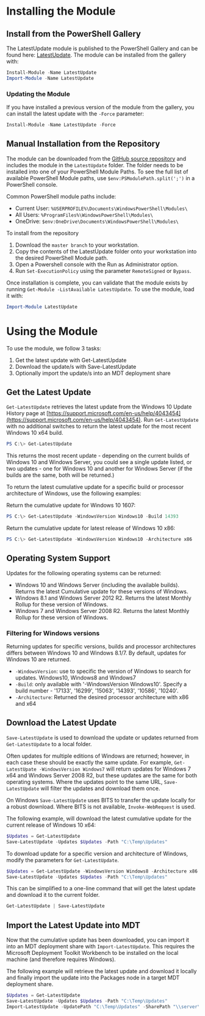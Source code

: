# Installing the Module

## Install from the PowerShell Gallery

The LatestUpdate module is published to the PowerShell Gallery and can be found here: [LatestUpdate](https://www.powershellgallery.com/packages/LatestUpdate/). The module can be installed from the gallery with:

```powershell
Install-Module -Name LatestUpdate
Import-Module -Name LatestUpdate
```

### Updating the Module

If you have installed a previous version of the module from the gallery, you can install the latest update with the `-Force` parameter:

```powershell
Install-Module -Name LatestUpdate -Force
```

## Manual Installation from the Repository

The module can be downloaded from the [GitHub source repository](https://github.com/aaronparker/LatestUpdate) and includes the module in the `LatestUpdate` folder. The folder needs to be installed into one of your PowerShell Module Paths. To see the full list of available PowerShell Module paths, use `$env:PSModulePath.split(';')` in a PowerShell console.

Common PowerShell module paths include:

* Current User: `%USERPROFILE%\Documents\WindowsPowerShell\Modules\`
* All Users: `%ProgramFiles%\WindowsPowerShell\Modules\`
* OneDrive: `$env:OneDrive\Documents\WindowsPowerShell\Modules\`

To install from the repository

1. Download the `master branch` to your workstation.
2. Copy the contents of the LatestUpdate folder onto your workstation into the desired PowerShell Module path.
3. Open a Powershell console with the Run as Administrator option.
4. Run `Set-ExecutionPolicy` using the parameter `RemoteSigned` or `Bypass`.

Once installation is complete, you can validate that the module exists by running `Get-Module -ListAvailable LatestUpdate`. To use the module, load it with:

```powershell
Import-Module LatestUpdate
```

# Using the Module

To use the module, we follow 3 tasks:

1. Get the latest update with Get-LatestUpdate
2. Download the update/s with Save-LatestUpdate
3. Optionally import the update/s into an MDT deployment share

## Get the Latest Update

`Get-LatestUpdate` retrieves the latest update from the Windows 10 Update History page at [https://support.microsoft.com/en-us/help/4043454](https://support.microsoft.com/en-us/help/4043454). Run `Get-LatestUpdate` with no additional switches to return the latest update for the most recent Windows 10 x64 build.

```powershell
PS C:\> Get-LatestUpdate
```

This returns the most recent update - depending on the current builds of Windows 10 and Windows Server, you could see a single update listed, or two updates - one for Windows 10 and another for Windows Server (if the builds are the same, both will be returned.)

To return the latest cumulative update for a specific build or processor architecture of Windows, use the following examples:

Return the cumulative update for Windows 10 1607:

```powershell
PS C:\> Get-LatestUpdate -WindowsVersion Windows10 -Build 14393
```

Return the cumulative update for latest release of Windows 10 x86:

```powershell
PS C:\> Get-LatestUpdate -WindowsVersion Windows10 -Architecture x86
```

## Operating System Support

Updates for the following operating systems can be returned:

* Windows 10 and Windows Server (including the available builds). Returns the latest Cumulative update for these versions of Windows.
* Windows 8.1 and Windows Server 2012 R2. Returns the latest Monthly Rollup for these version of Windows.
* Windows 7 and Windows Server 2008 R2. Returns the latest Monthly Rollup for these version of Windows.

### Filtering for Windows versions

Returning updates for specific versions, builds and processor architectures differs between Windows 10 and Windows 8.1/7. By default, updates for Windows 10 are returned.

* `-WindowsVersion`: use to specific the version of Windows to search for updates. Windows10, Windows8 and Windows7
* `-Build`: only available with '-WindowsVersion Windows10'. Specify a build number - '17133', '16299', '15063', '14393', '10586', '10240'.
* `-Architecture`: Returned the desired processor architecture with x86 and x64

## Download the Latest Update

`Save-LatestUpdate` is used to download the update or updates returned from `Get-LatestUpdate` to a local folder.

Often updates for multiple editions of Windows are returned; however, in each case these should be exactly the same update. For example, `Get-LatestUpate -WindowsVersion Windows7` will return updates for Windows 7 x64 and Windows Server 2008 R2, but these updates are the same for both operating systems. Where the updates point to the same URL, `Save-LatestUpdate` will filter the updates and download them once.

On Windows `Save-LatestUpdate` uses BITS to transfer the update locally for a robust download. Where BITS is not available, `Invoke-WebRequest` is used.

The following example, will download the latest cumulative update for the current release of Windows 10 x64:

```powershell
$Updates = Get-LatestUpdate
Save-LatestUpdate -Updates $Updates -Path "C:\Temp\Updates"
```

To download update for a specific version and architecture of Windows, modify the parameters for `Get-LatestUpdate`.

```powershell
$Updates = Get-LatestUpdate -WindowsVersion Windows8 -Architecture x86
Save-LatestUpdate -Updates $Updates -Path "C:\Temp\Updates"
```

This can be simplified to a one-line command that will get the latest update and download it to the current folder.

```powershell
Get-LatestUpdate | Save-LatestUpdate
```

## Import the Latest Update into MDT

Now that the cumulative update has been downloaded, you can import it into an MDT deployment share with `Import-LatestUpdate`. This requires the Microsoft Deployment Toolkit Workbench to be installed on the local machine (and therefore requires Windows).

The following example will retrieve the latest update and download it locally and finally import the update into the Packages node in a target MDT deployment share.

```powershell
$Updates = Get-LatestUpdate
Save-LatestUpdate -Updates $Updates -Path "C:\Temp\Updates"
Import-LatestUpdate -UpdatePath "C:\Temp\Updates" -SharePath "\\server\share"
```
